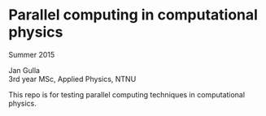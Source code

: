 # Parallel computing in computational physics
Summer 2015

Jan Gulla
<br>3rd year MSc, Applied Physics, NTNU

This repo is for testing parallel computing techniques in computational physics. 


